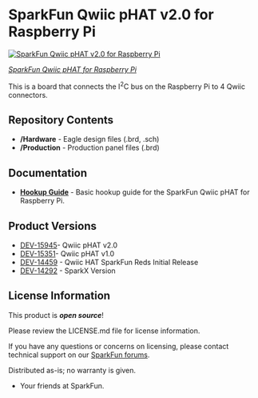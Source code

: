 SparkFun Qwiic pHAT v2.0 for Raspberry Pi
========================================

[![SparkFun Qwiic pHAT v2.0 for Raspberry Pi](https://cdn.sparkfun.com/assets/parts/1/4/5/8/8/15945-SparkFun_Qwiic_pHAT_V3.0_for_Raspberry_Pi-01.jpg)](https://www.sparkfun.com/products/15945)

[*SparkFun Qwiic pHAT for Raspberry Pi*](https://www.sparkfun.com/products/15945)

This is a board that connects the I<sup>2</sup>C bus on the Raspberry Pi to 4 Qwiic connectors.

Repository Contents
-------------------

* **/Hardware** - Eagle design files (.brd, .sch)
* **/Production** - Production panel files (.brd)

Documentation
--------------
* **[Hookup Guide](https://learn.sparkfun.com/tutorials/qwiic-phat-for-raspberry-pi-hookup-guide)** - Basic hookup guide for the SparkFun Qwiic pHAT for Raspberry Pi.

Product Versions
----------------
* [DEV-15945](https://www.sparkfun.com/products/15945)- Qwiic pHAT v2.0
* [DEV-15351](https://www.sparkfun.com/products/15351)- Qwiic pHAT v1.0
* [DEV-14459](https://www.sparkfun.com/products/14459) - Qwiic HAT SparkFun Reds Initial Release
* [DEV-14292](https://www.sparkfun.com/products/14292) - SparkX Version

License Information
-------------------

This product is _**open source**_! 

Please review the LICENSE.md file for license information. 

If you have any questions or concerns on licensing, please contact technical support on our [SparkFun forums](https://forum.sparkfun.com/viewforum.php?f=152).

Distributed as-is; no warranty is given.

- Your friends at SparkFun.

_<COLLABORATION CREDIT>_
